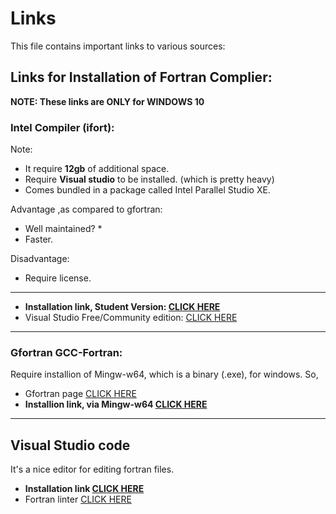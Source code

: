 # Links   
This file contains important links to various sources:
  
## Links for Installation of Fortran Complier:   
**NOTE: These links are ONLY for WINDOWS 10**

### Intel Compiler (ifort):
 
Note:
* It require **12gb** of additional space.
* Require **Visual studio** to be installed. (which is pretty heavy)
* Comes bundled in a package called Intel Parallel Studio XE.

Advantage ,as compared to gfortran:
* Well maintained? *   
* Faster.

Disadvantage:
* Require license.   

---   
* **Installation link, Student Version: [CLICK HERE](https://software.intel.com/en-us/parallel-studio-xe/choose-download/student-windows)**
* Visual Studio Free/Community edition: [CLICK HERE](https://visualstudio.microsoft.com/vs/community/)   

---   
### Gfortran GCC-Fortran:
Require installion of Mingw-w64, which is a binary (.exe), for windows. So,   
* Gfortran page [CLICK HERE](https://gcc.gnu.org/wiki/GFortranBinaries)   
* **Installion link, via Mingw-w64 [CLICK HERE](https://mingw-w64.org/doku.php/download/mingw-builds)**    

---   

## Visual Studio code   

It's a nice editor for editing fortran files.   

* **Installation link [CLICK HERE](https://code.visualstudio.com/)**
* Fortran linter [CLICK HERE](https://marketplace.visualstudio.com/items?itemName=krvajalm.linter-gfortran)
